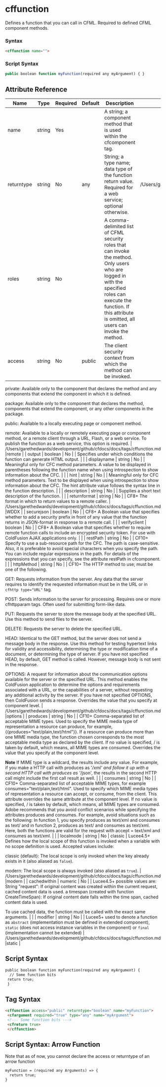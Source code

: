 # cffunction

Defines a function that you can call in CFML. Required to
 defined CFML component methods.

### Syntax

```html
<cffunction name="">
```

### Script Syntax

```javascript
public boolean function myFunction(required any myArgument) { }
```

## Attribute Reference

| Name | Type | Required | Default | Description | Values |
| --- | --- | --- | --- | --- | --- |
| name | string | Yes |  | A string; a component method that is used within the cfcomponent tag. |  |
| returntype | string | No | any | String; a type name; data type of the function return value. Required for a web service; optional otherwise. | /Users/garethedwards/development/github/cfdocs/docs/tags/cffunction.md|(component name) |
| roles | string | No |  | A comma-delimited list of CFML security roles that can invoke the method. Only users who are logged in with the specified roles can execute the function. If this attribute is omitted, all users can invoke the method. |  |
| access | string | No | public | The client security context from which the method can be invoked.

 private: Available only to the component that declares the method and any components that extend the component in which it is defined.

 package: Available only to the component that declares the method, components that extend the component, or any other components in the package.

 public: Available to a locally executing page or component method.

 remote: Available to a locally or remotely executing page or component method, or a remote client through a URL, Flash, or a web service. To publish the function as a web service, this option is required. | /Users/garethedwards/development/github/cfdocs/docs/tags/cffunction.md|remote |
| output | boolean | No |  | Specifies under which conditions the function can generate HTML output. |  |
| displayname | string | No |  | Meaningful only for CFC method parameters. A value to be displayed in parentheses following the function name when using introspection to show information about the CFC. |  |
| hint | string | No |  | Meaningful only for CFC method parameters. Text to be displayed when using introspection to show information about the CFC. The hint attribute value follows the syntax line in the function description. |  |
| description | string | No |  | Supplies a short text description of the function. |  |
| returnformat | string | No |  | CF8+ The format in which to return values to a remote caller. | /Users/garethedwards/development/github/cfdocs/docs/tags/cffunction.md|WDDX |
| securejson | boolean | No |  | CF8+ A Boolean value that specifies whether to add a security prefix in front of any value that the function returns in JSON-format in response to a remote call. |  |
| verifyclient | boolean | No |  | CF8+ A Boolean value that specifies whether to require remote function calls to include an encrypted security token. For use with ColdFusion AJAX applications only. |  |
| restPath | string | No |  | CF10+ Specify to use a sub-resource path for the CFC. The path is case-sensitive. Also, it is preferable to avoid special characters when you specify the path. You can include regular expressions in the path. For details of the expressions that you can specify, see the attribute restPath in cfcomponent. |  |
| httpMethod | string | No |  | CF10+ The HTTP method to use; must be one of the following.

GET: Requests information from the server. Any data that the server requires to identify the requested information must be in the URL or in `cfhttp type="URL"` tag.

POST: Sends information to the server for processing. Requires one or more cfhttpparam tags. Often used for submitting form-like data.

PUT: Requests the server to store the message body at the specified URL. Use this method to send files to the server.

DELETE: Requests the server to delete the specified URL.

HEAD: Identical to the GET method, but the server does not send a message body in the response. Use this method for testing hypertext links for validity and accessibility, determining the type or modification time of a document, or determining the type of server. If you have not specified HEAD, by default, GET method is called. However, message body is not sent in the response.

OPTIONS: A request for information about the communication options available for the server or the specified URL. This method enables the ColdFusion application to determine the options and requirements associated with a URL, or the capabilities of a server, without requesting any additional activity by the server. If you have not specified OPTIONS, then ColdFusion sends a response. Overrides the value that you specify at component level. | /Users/garethedwards/development/github/cfdocs/docs/tags/cffunction.md|options |
| produces | string | No |  | CF10+ Comma-separated list of acceptable MIME types. Used to specify the MIME media type of representation a resource can produce, for example, {{produces="text/plain,text/html"}}. If a resource can produce more than one MIME media type, the function chosen corresponds to the most acceptable media type as declared by the client. If no value is specified, / is taken by default, which means, all MIME types are consumed. Overrides the value that you specify at the component level.

 **Note**
If MIME type is a wildcard, the results include any value. For example, if you make a HTTP call with produces as '*/xml' and follow it up with a second HTTP call with produces as '*/json', the results in the second HTTP call might include the first call result as well. |  |
| consumes | string | No |  | CF10+ Comma-separated list of acceptable MIME types, for example consumes="text/plain,text/html". Used to specify which MIME media types of representation a resource can accept, or consume, from the client. This attribute overrides the same attribute at the component level. If no value is specified, / is taken by default, which means, all MIME types are consumed. Adobe recommends that you avoid conflict scenarios while specifying the attributes produces and consumes. For example, avoid situations such as the following: In function 1, you specify produces as text/xml and consumes as text/ and in function 2, produces as text/ and consumes as text/xml. Here, both the functions are valid for the request with accept = text/xml and consumes as text/xml. |  |
| localmode | string | No | classic | Lucee4.5+ Defines how the local scope of this function is invoked when a variable with no scope definition is used. Accepted values include:

classic (default): The local scope is only invoked when the key already exists in it (also aliased as `false`).

modern: The local scope is always invoked (also aliased as `true`). | /Users/garethedwards/development/github/cfdocs/docs/tags/cffunction.md|modern |
| cachedwithin | numeric | No |  | Lucee4.5+ possible values are: String "request": If original content was created within the current request, cached content data is used. a timespan (created with function CreateTimeSpan): If original content date falls within the time span, cached content data is used.

To use cached data, the function must be called with the exact same arguments. |  |
| modifier | string | No |  | Lucee5+ used to denote a function as `abstract` (implementation must be defined in extended component), `static` (does not access instance variables in the component) or `final` (implementation cannot be extended) | /Users/garethedwards/development/github/cfdocs/docs/tags/cffunction.md|static |

## Script Syntax

```html
public boolean function myFunction(required any myArgument) { 
  // Some function bits 
 return true; 
 }
```

## Tag Syntax

```html
<cffunction access="public" returntype="boolean" name="myFunction"> 
 <cfargument required="true" type="any" name="myArgument"> 
 <!--- Some function bits ---> 
 <cfreturn true> 
 </cffunction>
```

## Script Syntax: Arrow Function

Note that as of now, you cannot declare the access or returntype of an arrow function

```html
myFunction = (required any Arguments) => {
  return true;
}
```
